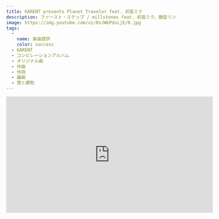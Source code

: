 ```yaml
---
title: KARENT presents Planet Traveler feat. 初音ミク
description: ファースト・ステップ / millstones feat. 初音ミク、鏡音リン
image: https://img.youtube.com/vi/RsJWbPdvLjE/0.jpg
tags:
  -
    name: 楽曲提供
    color: success
  - KARENT
  - コンピレーションアルバム
  - オリジナル曲
  - 作曲
  - 作詞
  - 編曲
  - 雪と郷愁
---
```


<iframe width="560" height="315" src="https://www.youtube.com/embed/RsJWbPdvLjE" title="YouTube video player" frameborder="0" allow="accelerometer; autoplay; clipboard-write; encrypted-media; gyroscope; picture-in-picture" allowfullscreen></iframe>